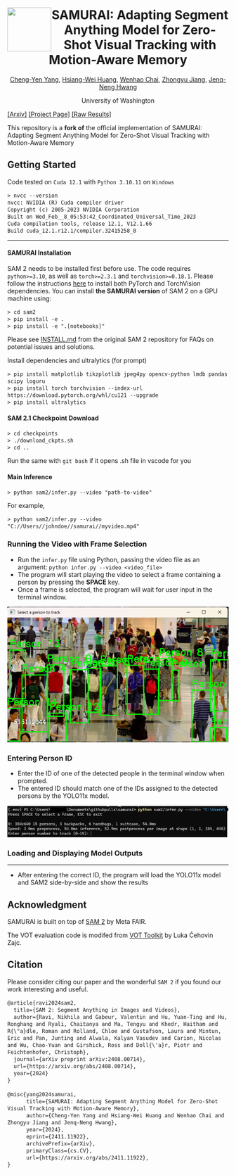 <div align="center">
<img align="left" width="100" height="100" src="https://github.com/user-attachments/assets/1834fc25-42ef-4237-9feb-53a01c137e83" alt="">

# SAMURAI: Adapting Segment Anything Model for Zero-Shot Visual Tracking with Motion-Aware Memory

[Cheng-Yen Yang](https://yangchris11.github.io), [Hsiang-Wei Huang](https://hsiangwei0903.github.io/), [Wenhao Chai](https://rese1f.github.io/), [Zhongyu Jiang](https://zhyjiang.github.io/#/), [Jenq-Neng Hwang](https://people.ece.uw.edu/hwang/)

University of Washington
</div>

[[Arxiv]](https://arxiv.org/abs/2411.11922) [[Project Page]](https://yangchris11.github.io/samurai/) [[Raw Results]](https://drive.google.com/drive/folders/1ssiDmsC7mw5AiItYQG4poiR1JgRq305y?usp=sharing) 

This repository is a **fork of** the official implementation of SAMURAI: Adapting Segment Anything Model for Zero-Shot Visual Tracking with Motion-Aware Memory

## Getting Started

Code tested on `Cuda 12.1` with `Python 3.10.11` on `Windows`

```
> nvcc --version
nvcc: NVIDIA (R) Cuda compiler driver
Copyright (c) 2005-2023 NVIDIA Corporation
Built on Wed_Feb__8_05:53:42_Coordinated_Universal_Time_2023
Cuda compilation tools, release 12.1, V12.1.66
Build cuda_12.1.r12.1/compiler.32415258_0
```
---

#### SAMURAI Installation 

SAM 2 needs to be installed first before use. The code requires `python>=3.10`, as well as `torch>=2.3.1` and `torchvision>=0.18.1`. Please follow the instructions [here](https://github.com/facebookresearch/sam2?tab=readme-ov-file) to install both PyTorch and TorchVision dependencies. You can install **the SAMURAI version** of SAM 2 on a GPU machine using:
```
> cd sam2
> pip install -e .
> pip install -e ".[notebooks]"
```

Please see [INSTALL.md](https://github.com/facebookresearch/sam2/blob/main/INSTALL.md) from the original SAM 2 repository for FAQs on potential issues and solutions.

Install dependencies and ultralytics (for prompt)

```
> pip install matplotlib tikzplotlib jpeg4py opencv-python lmdb pandas scipy loguru
> pip install torch torchvision --index-url https://download.pytorch.org/whl/cu121 --upgrade
> pip install ultralytics 
```

#### SAM 2.1 Checkpoint Download 

```
> cd checkpoints
> ./download_ckpts.sh
> cd ..
```

Run the same with `git bash` if it opens .sh file in vscode for you


#### Main Inference
```
> python sam2/infer.py --video "path-to-video"
```


For example,
```
> python sam2/infer.py --video "C://Users//johndoe//samurai//myvideo.mp4"
```

### Running the Video with Frame Selection

*   Run the `infer.py` file using Python, passing the video file as an argument: `python infer.py --video <video_file>`
*   The program will start playing the video to select a frame containing a person by pressing the **SPACE** key.
*   Once a frame is selected, the program will wait for user input in the terminal window.

![alt text](image.png)

### Entering Person ID

*   Enter the ID of one of the detected people in the terminal window when prompted.
*   The entered ID should match one of the IDs assigned to the detected persons by the YOLO11x model.

![alt text](image-1.png)

### Loading and Displaying Model Outputs
-----------------------------------------

*   After entering the correct ID, the program will load the YOLO11x model and SAM2 side-by-side and show the results



## Acknowledgment

SAMURAI is built on top of [SAM 2](https://github.com/facebookresearch/sam2?tab=readme-ov-file) by Meta FAIR.

The VOT evaluation code is modifed from [VOT Toolkit](https://github.com/votchallenge/toolkit) by Luka Čehovin Zajc.

## Citation

Please consider citing our paper and the wonderful `SAM 2` if you found our work interesting and useful.
```
@article{ravi2024sam2,
  title={SAM 2: Segment Anything in Images and Videos},
  author={Ravi, Nikhila and Gabeur, Valentin and Hu, Yuan-Ting and Hu, Ronghang and Ryali, Chaitanya and Ma, Tengyu and Khedr, Haitham and R{\"a}dle, Roman and Rolland, Chloe and Gustafson, Laura and Mintun, Eric and Pan, Junting and Alwala, Kalyan Vasudev and Carion, Nicolas and Wu, Chao-Yuan and Girshick, Ross and Doll{\'a}r, Piotr and Feichtenhofer, Christoph},
  journal={arXiv preprint arXiv:2408.00714},
  url={https://arxiv.org/abs/2408.00714},
  year={2024}
}

@misc{yang2024samurai,
      title={SAMURAI: Adapting Segment Anything Model for Zero-Shot Visual Tracking with Motion-Aware Memory}, 
      author={Cheng-Yen Yang and Hsiang-Wei Huang and Wenhao Chai and Zhongyu Jiang and Jenq-Neng Hwang},
      year={2024},
      eprint={2411.11922},
      archivePrefix={arXiv},
      primaryClass={cs.CV},
      url={https://arxiv.org/abs/2411.11922}, 
}
```
